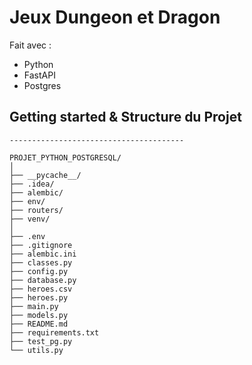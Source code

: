 # Jeux Dungeon et Dragon

Fait avec :

- Python
- FastAPI
- Postgres


## Getting started & Structure du Projet

```shell
---------------------------------------

PROJET_PYTHON_POSTGRESQL/
│
├── __pycache__/
├── .idea/
├── alembic/
├── env/
├── routers/
├── venv/
│
├── .env
├── .gitignore
├── alembic.ini
├── classes.py
├── config.py
├── database.py
├── heroes.csv
├── heroes.py
├── main.py
├── models.py
├── README.md
├── requirements.txt
├── test_pg.py
└── utils.py

